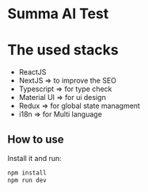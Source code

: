 # Summa AI Test
# The used stacks
- ReactJS
- NextJS => to improve the SEO
- Typescript => for type check
- Material UI => for ui design
- Redux => for global state managment
- i18n => for Multi language 

## How to use

Install it and run:

```sh
npm install
npm run dev
```

